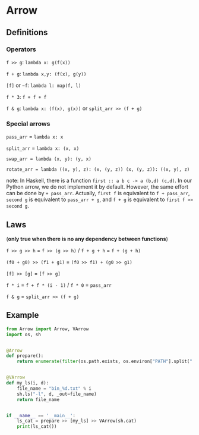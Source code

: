# Arrow

## Definitions

### Operators

`f >> g`: `lambda x: g(f(x))`

`f + g`: `lambda x,y: (f(x), g(y))`

`[f]` or `~f`: `lambda l: map(f, l)`

`f * 3`: `f + f + f`

`f & g`: `lambda x: (f(x), g(x))` or `split_arr >> (f + g)`

### Special arrows

`pass_arr` = `lambda x: x`

`split_arr` = `lambda x: (x, x)`

`swap_arr = lambda (x, y): (y, x)`

`rotate_arr = lambda ((x, y), z): (x, (y, z))
                     (x, (y, z)): ((x, y), z)`

note: In Haskell, there is a function `first :: a b c -> a (b,d) (c,d)`. In our Python arrow, we do not implement it by default. However, the same effort can be done by `+ pass_arr`. Actually, `first f` is equivalent to `f + pass_arr`, `second g` is equivalent to `pass_arr + g`, and `f + g` is equivalent to `first f >> second g`.

## Laws 

(**only true when there is no any dependency between functions**)
 
`f >> g >> h` = `f >> (g >> h)` / `f + g + h` = `f + (g + h)`

`(f0 + g0) >> (f1 + g1)` = `(f0 >> f1) + (g0 >> g1)`

`[f] >> [g]` = `[f >> g]`

`f * i` = `f + f * (i - 1)` / `f * 0` = `pass_arr`

`f & g` = `split_arr >> (f + g)`

## Example

```Python
from Arrow import Arrow, VArrow
import os, sh


@Arrow
def prepare():
    return enumerate(filter(os.path.exists, os.environ["PATH"].split(":")))


@VArrow
def my_ls(i, d):
    file_name = "bin_%d.txt" % i
    sh.ls("-l", d, _out=file_name)
    return file_name


if __name__ == '__main__':
    ls_cat = prepare >> [my_ls] >> VArrow(sh.cat)
    print(ls_cat())
```

